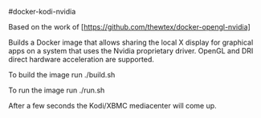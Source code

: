 #docker-kodi-nvidia

Based on the work of [https://github.com/thewtex/docker-opengl-nvidia]

Builds a Docker image that allows sharing the local X display for graphical
apps on a system that uses the Nvidia proprietary driver. OpenGL and DRI
direct hardware acceleration are supported.

To build the image run ./build.sh

To run the image run ./run.sh

After a few seconds the Kodi/XBMC mediacenter will come up.

